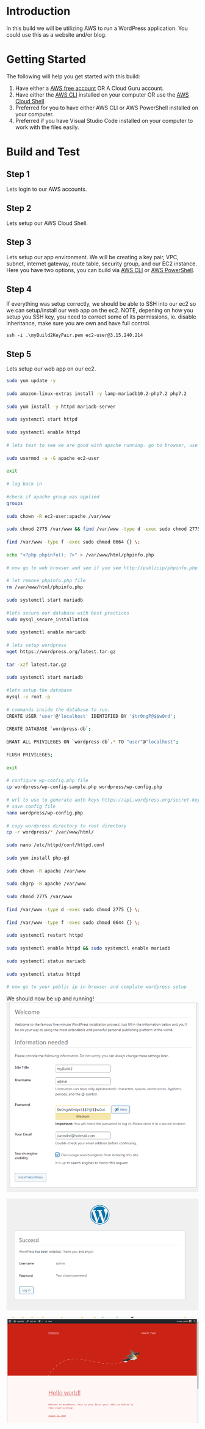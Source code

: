 # Introduction 
In this build we will be utilizing AWS to run a WordPress application. You could use this as a website and/or blog.  

# Getting Started
The following will help you get started with this build:
1. Have either a [AWS free account](https://aws.amazon.com/free/free-tier/) OR A Cloud Guru account.
2. Have either the [AWS CLI](https://docs.aws.amazon.com/cli/latest/userguide/getting-started-install.html) installed on your computer OR use the [AWS Cloud Shell](https://aws.amazon.com/cloudshell/).
3. Preferred for you to have either AWS CLI or AWS PowerShell installed on your computer.
4. Preferred if you have Visual Studio Code installed on your computer to work with the files easily. 

# Build and Test

## Step 1
Lets login to our AWS accounts. 

## Step 2
Lets setup our AWS Cloud Shell. 

## Step 3
Lets setup our app environment. We will be creating a key pair, VPC, subnet, internet gateway, route table, security group, and our EC2 instance.
Here you have two options, you can build via [AWS CLI](build.bash) or [AWS PowerShell](build2.ps1). 

## Step 4
If everything was setup correctly, we should be able to SSH into our ec2 so we can setup/install our web app on the ec2. NOTE, depening on how you setup you SSH key, you need to correct some of its permissions, ie. disable inheritance, make sure you are own and have full control. 

```
ssh -i .\myBuild2KeyPair.pem ec2-user@3.15.240.214
```

## Step 5
Lets setup our web app on our ec2.

``` bash
sudo yum update -y

sudo amazon-linux-extras install -y lamp-mariadb10.2-php7.2 php7.2

sudo yum install -y httpd mariadb-server

sudo systemctl start httpd

sudo systemctl enable httpd

# lets test to see we are good with apache running. go to browser, use public ip and lets see if you are good. 

sudo usermod -a -G apache ec2-user

exit

# log back in

#check if apache group was applied
groups

sudo chown -R ec2-user:apache /var/www

sudo chmod 2775 /var/www && find /var/www -type d -exec sudo chmod 2775 {} \;

find /var/www -type f -exec sudo chmod 0664 {} \;

echo "<?php phpinfo(); ?>" > /var/www/html/phpinfo.php

# now go to web browser and see if you see http://publicip/phpinfo.php

# let remove phpinfo.php file
rm /var/www/html/phpinfo.php

sudo systemctl start mariadb

#lets secure our database with best practices
sudo mysql_secure_installation

sudo systemctl enable mariadb

# lets setup wordpress
wget https://wordpress.org/latest.tar.gz

tar -xzf latest.tar.gz

sudo systemctl start mariadb

#lets setup the database
mysql -u root -p

# commands inside the database to run.
CREATE USER 'user'@'localhost' IDENTIFIED BY '$tr0ngP@$$w0rd';

CREATE DATABASE `wordpress-db`;

GRANT ALL PRIVILEGES ON `wordpress-db`.* TO "user"@"localhost";

FLUSH PRIVILEGES;

exit

# configure wp-config.php file
cp wordpress/wp-config-sample.php wordpress/wp-config.php

# url to use to generate auth keys https://api.wordpress.org/secret-key/1.1/salt/
# save config file
nano wordpress/wp-config.php

# copy wordpress directory to root directory
cp -r wordpress/* /var/www/html/

sudo nano /etc/httpd/conf/httpd.conf

sudo yum install php-gd

sudo chown -R apache /var/www

sudo chgrp -R apache /var/www

sudo chmod 2775 /var/www

find /var/www -type d -exec sudo chmod 2775 {} \;

find /var/www -type f -exec sudo chmod 0644 {} \;

sudo systemctl restart httpd

sudo systemctl enable httpd && sudo systemctl enable mariadb

sudo systemctl status mariadb

sudo systemctl status httpd

# now go to your public ip in browser and complate wordpress setup
```

We should now be up and running!
![Capture1](/Capture1.PNG)

![Capture2](/Capture2.PNG)

![Capture3](/Capture3.PNG)